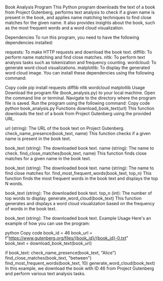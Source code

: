 Book Analysis Program
This Python program downloads the text of a book from Project Gutenberg, performs text analysis to check if a given name is present in the book, and applies name matching techniques to find close matches for the given name. It also provides insights about the book, such as the most frequent words and a word cloud visualization.

Dependencies
To run this program, you need to have the following dependencies installed:

requests: To make HTTP requests and download the book text.
difflib: To perform name matching and find close matches.
nltk: To perform text analysis tasks such as tokenization and frequency counting.
wordcloud: To generate word cloud visualizations.
matplotlib: To display the generated word cloud image.
You can install these dependencies using the following command:

Copy code
pip install requests difflib nltk wordcloud matplotlib
Usage
Download the program file (book_analysis.py) to your local machine.
Open the command line or terminal.
Navigate to the directory where the program file is saved.
Run the program using the following command:
Copy code
python book_analysis.py
Functions
download_book_text(url)
This function downloads the text of a book from Project Gutenberg using the provided URL.

url (string): The URL of the book text on Project Gutenberg.
check_name_presence(book_text, name)
This function checks if a given name is present in the book text.

book_text (string): The downloaded book text.
name (string): The name to check.
find_close_matches(book_text, name)
This function finds close matches for a given name in the book text.

book_text (string): The downloaded book text.
name (string): The name to find close matches for.
find_most_frequent_words(book_text, top_n)
This function finds the most frequent words in the book text and displays the top N words.

book_text (string): The downloaded book text.
top_n (int): The number of top words to display.
generate_word_cloud(book_text)
This function generates and displays a word cloud visualization based on the frequency of words in the book text.

book_text (string): The downloaded book text.
Example Usage
Here's an example of how you can use the program:

python
Copy code
book_id = 46
book_url = f"https://www.gutenberg.org/files/{book_id}/{book_id}-0.txt"    
book_text = download_book_text(book_url)

if book_text:
  check_name_presence(book_text, "Alice")
  find_close_matches(book_text, "between")
  find_most_frequent_words(book_text, 10)
  generate_word_cloud(book_text)
In this example, we download the book with ID 46 from Project Gutenberg and perform various text analysis tasks.